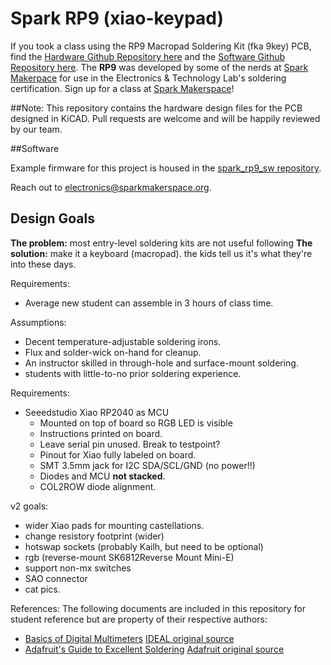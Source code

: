 # Spark RP9 (xiao-keypad)
If you took a class using the RP9 Macropad Soldering Kit (fka 9key) PCB, find the [Hardware Github Repository here](https://github.com/sparkmakerspace/spark_rp9) and the [Software Github Repository here](https://github.com/SparkMakerspace/spark_rp9_sw).
The **RP9** was developed by some of the nerds at [Spark Makerpace](https://sparkmakerspace.org) for use in the Electronics & Technology Lab's soldering certification. Sign up for a class at [Spark Makerspace](https://sparkmakerspace.org)!

##Note:
This repository contains the hardware design files for the PCB designed in KiCAD. Pull requests are welcome and will be happily reviewed by our team.

##Software

Example firmware for this project is housed in the [spark_rp9_sw repository](https://github.com/SparkMakerspace/spark_rp9_sw).

Reach out to [electronics@sparkmakerspace.org](mailto:electronics@sparkmakerspace.org).

## Design Goals

**The problem:** most entry-level soldering kits are not useful following
**The solution:** make it a keyboard (macropad). the kids tell us it's what they're into these days.



Requirements:
* Average new student can assemble in 3 hours of class time.

Assumptions:
* Decent temperature-adjustable soldering irons.
* Flux and solder-wick on-hand for cleanup.
* An instructor skilled in through-hole and surface-mount soldering.
* students with little-to-no prior soldering experience.

Requirements:
* Seeedstudio Xiao RP2040 as MCU
  * Mounted on top of board so RGB LED is visible
  * Instructions printed on board.
  * Leave serial pin unused. Break to testpoint?
  * Pinout for Xiao fully labeled on board.
  * SMT 3.5mm jack for I2C SDA/SCL/GND (no power!!)
  * Diodes and MCU **not stacked**.
  * COL2ROW diode alignment.
  
v2 goals:
* wider Xiao pads for mounting castellations.
* change resistory footprint (wider)
* hotswap sockets (probably Kailh, but need to be optional)
* rgb (reverse-mount SK6812Reverse Mount Mini-E)
* support non-mx switches
* SAO connector
* cat pics.

References:
The following documents are included in this repository for student reference but are property of their respective authors:
* [Basics of Digital Multimeters](/basics-of-digital-multimeters.pdf) [IDEAL original source](https://www.idealind.com/content/dam/electrical/assets/TestMeasurement/Multimeters/basics-of-digital-multimeters.pdf)
* [Adafruit's Guide to Excellent Soldering](/adafruit-guide-excellent-soldering.pdf) [Adafruit original source](https://cdn-learn.adafruit.com/downloads/pdf/adafruit-guide-excellent-soldering.pdf)
